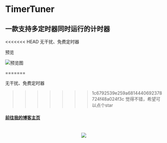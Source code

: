 # TimerTuner

## 一款支持多定时器同时运行的计时器
<<<<<<< HEAD
无干扰、免费定时器

预览

![预览图](I:\github\up-to-github-TimerTuner\times.png)

=======

无干扰、免费定时器

>>>>>>> 1c6792539e259a6814440692378724f48a024f3c
觉得不错，希望可以点个star

#### [前往我的博客主页](https://blog.metyu.eu.org/)

<h1 align="center"> <a href="https://sunguoqi.com/"> <img src="https://readme-typing-svg.herokuapp.com/?lines=console.log(%22Hello%2C%20World!%22);我是Yu，祝你拥有美好的一天!&center=true&size=27"> </a> </h1>


